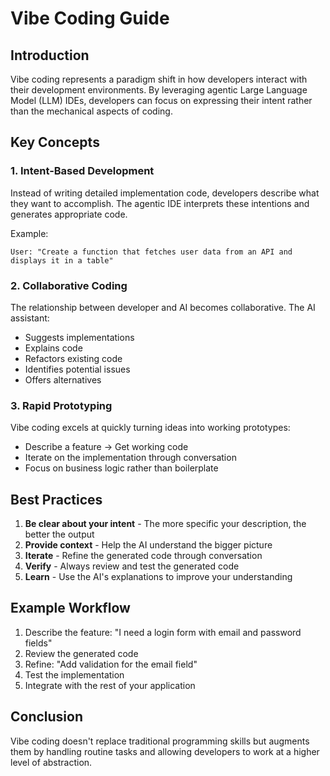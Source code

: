 # Vibe Coding Guide

## Introduction

Vibe coding represents a paradigm shift in how developers interact with their development environments. By leveraging agentic Large Language Model (LLM) IDEs, developers can focus on expressing their intent rather than the mechanical aspects of coding.

## Key Concepts

### 1. Intent-Based Development

Instead of writing detailed implementation code, developers describe what they want to accomplish. The agentic IDE interprets these intentions and generates appropriate code.

Example:
```
User: "Create a function that fetches user data from an API and displays it in a table"
```

### 2. Collaborative Coding

The relationship between developer and AI becomes collaborative. The AI assistant:
- Suggests implementations
- Explains code
- Refactors existing code
- Identifies potential issues
- Offers alternatives

### 3. Rapid Prototyping

Vibe coding excels at quickly turning ideas into working prototypes:
- Describe a feature → Get working code
- Iterate on the implementation through conversation
- Focus on business logic rather than boilerplate

## Best Practices

1. **Be clear about your intent** - The more specific your description, the better the output
2. **Provide context** - Help the AI understand the bigger picture
3. **Iterate** - Refine the generated code through conversation
4. **Verify** - Always review and test the generated code
5. **Learn** - Use the AI's explanations to improve your understanding

## Example Workflow

1. Describe the feature: "I need a login form with email and password fields"
2. Review the generated code
3. Refine: "Add validation for the email field"
4. Test the implementation
5. Integrate with the rest of your application

## Conclusion

Vibe coding doesn't replace traditional programming skills but augments them by handling routine tasks and allowing developers to work at a higher level of abstraction.
